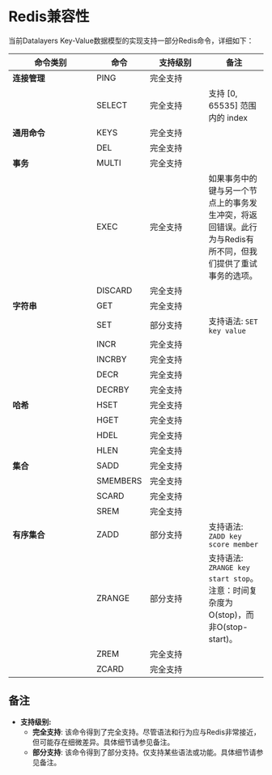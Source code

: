 # Redis兼容性

当前Datalayers Key-Value数据模型的实现支持一部分Redis命令，详细如下：

| <div style="width:150px">命令类别</div>        | 命令      | <div style="width:100px">支持级别</div>     | 备注 |
| ---           | ---       | ---         | --- |
| **连接管理**    | PING     | 完全支持      |     |
|                | SELECT   | 完全支持      | 支持 [0, 65535] 范围内的 index   |
| **通用命令**    | KEYS     | 完全支持      |     |
|                | DEL      | 完全支持      |     |
| **事务**       | MULTI     | 完全支持      |     |
|               | EXEC       | 完全支持     | 如果事务中的键与另一个节点上的事务发生冲突，将返回错误。此行为与Redis有所不同，但我们提供了重试事务的选项。 |
|               | DISCARD   | 完全支持       |     |
| **字符串**     | GET       | 完全支持       |           |
|               | SET       | 部分支持       | 支持语法: `SET key value` |
|               | INCR      | 完全支持       |     |
|               | INCRBY    | 完全支持       |     |
|               | DECR      | 完全支持       |     |
|               | DECRBY    | 完全支持       |     |
| **哈希**       | HSET      | 完全支持       |     |
|               | HGET      | 完全支持       |     |
|               | HDEL      | 完全支持       |     |
|               | HLEN      | 完全支持       |     |
| **集合**      | SADD       | 完全支持       |     |
|              | SMEMBERS   | 完全支持       |     |
|              | SCARD      | 完全支持       |     |
|              | SREM       | 完全支持       |     |
| **有序集合**   | ZADD      | 部分支持       | 支持语法: `ZADD key score member` |
|              | ZRANGE     | 部分支持       | 支持语法: `ZRANGE key start stop`。注意：时间复杂度为O(stop)，而非O(stop-start)。 |
|              | ZREM       | 完全支持       |     |
|              | ZCARD      | 完全支持       |     |

## 备注

- **支持级别:**
  - **完全支持**: 该命令得到了完全支持。尽管语法和行为应与Redis非常接近，但可能存在细微差异。具体细节请参见备注。
  - **部分支持**: 该命令得到了部分支持。仅支持某些语法或功能。具体细节请参见备注。
